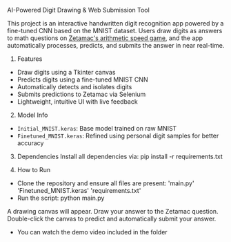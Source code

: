 AI-Powered Digit Drawing & Web Submission Tool

This project is an interactive handwritten digit recognition app powered by a fine-tuned CNN based on the MNIST dataset. Users draw digits as answers to math questions on [Zetamac's arithmetic speed game](https://arithmetic.zetamac.com/), and the app automatically processes, predicts, and submits the answer in near real-time.

1. Features
- Draw digits using a Tkinter canvas
- Predicts digits using a fine-tuned MNIST CNN
- Automatically detects and isolates digits
- Submits predictions to Zetamac via Selenium
- Lightweight, intuitive UI with live feedback

2. Model Info
- `Initial_MNIST.keras`: Base model trained on raw MNIST
- `Finetuned_MNIST.keras`: Refined using personal digit samples for better accuracy

3. Dependencies
Install all dependencies via: pip install -r requirements.txt

4. How to Run
- Clone the repository and ensure all files are present:
'main.py'
'Finetuned_MNIST.keras'
'requirements.txt'
- Run the script: python main.py

A drawing canvas will appear. Draw your answer to the Zetamac question.
Double-click the canvas to predict and automatically submit your answer.

- You can watch the demo video included in the folder

